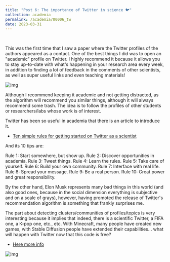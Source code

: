```yaml
---
title: "Post 6: The importance of Twitter in science 🐦"
collection: academia
permalink: /academia/00006_tw
date: 2023-03-31
---
```


&nbsp;


This was the first time that I saw a paper where the Twitter profiles of the authors appeared as a contact. One of the best things I did was to open an "academic" profile on Twitter. I highly recommend it because it allows you to stay up-to-date with what's happening in your research area every week, in addition to finding a lot of feedback in the comments of other scientists, as well as super useful links and even teaching materials!

![img](/images/academia/00001_2.jpg)


Although I recommend keeping it academic and not getting distracted, as the algorithm will recommend you similar things, although it will always recommend some trash. The idea is to follow the profiles of other students or researchers/labs whose work is of interest.

Twitter has been so useful in academia that there is an article to introduce it.
* [Ten simple rules for getting started on Twitter as a scientist](https://journals.plos.org/ploscompbiol/article?id=10.1371/journal.pcbi.1007513)

And its 10 tips are:

Rule 1: Start somewhere, but show up.
Rule 2: Discover opportunities in academia.
Rule 3: Tweet things.
Rule 4: Learn the rules.
Rule 5: Take care of yourself.
Rule 6: Build your own community.
Rule 7: Interface with real life.
Rule 8: Spread your message.
Rule 9: Be a real person.
Rule 10: Great power and great responsibility.

By the other hand, Elon Musk represents many bad things in this world (and also good ones, because in the social dimension everything is subjective and on a scale of grays), however, having promoted the release of Twitter's recommendation algorithm is something that frankly surprises me.

The part about detecting clusters/communities of profiles/topics is very interesting because it implies that indeed, there is a scientific Twitter, a FIFA one, a K-pop one, etc., etc. With Minecraft, many people have created new games, with Stable Diffusion people have extended their capabilities... what will happen with Twitter now that this code is free?


* [Here more info](https://blog.twitter.com/engineering/en_us/topics/open-source/2023/twitter-recommendation-algorithm)



![img](/images/academia/00001_1.jpg)
